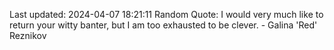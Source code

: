 Last updated: 2024-04-07 18:21:11
Random Quote: I would very much like to return your witty banter, but I am too exhausted to be clever. - Galina 'Red' Reznikov